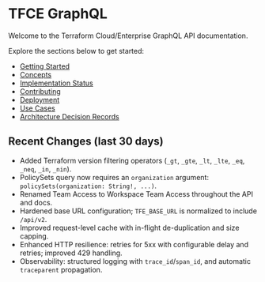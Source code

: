 # TFCE GraphQL

Welcome to the Terraform Cloud/Enterprise GraphQL API documentation.

Explore the sections below to get started:

- [Getting Started](Getting%20Started/getting-started)
- [Concepts](Concepts/)
- [Implementation Status](implementation-status)
- [Contributing](Contributing/)
- [Deployment](Deployment/docker)
- [Use Cases](Use%20Cases/use-cases)
- [Architecture Decision Records](Architecture%20Decision%20Records/)

## Recent Changes (last 30 days)

- Added Terraform version filtering operators (`_gt`, `_gte`, `_lt`, `_lte`, `_eq`, `_neq`, `_in`, `_nin`).
- PolicySets query now requires an `organization` argument: `policySets(organization: String!, ...)`.
- Renamed Team Access to Workspace Team Access throughout the API and docs.
- Hardened base URL configuration; `TFE_BASE_URL` is normalized to include `/api/v2`.
- Improved request-level cache with in-flight de-duplication and size capping.
- Enhanced HTTP resilience: retries for 5xx with configurable delay and retries; improved 429 handling.
- Observability: structured logging with `trace_id`/`span_id`, and automatic `traceparent` propagation.
